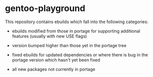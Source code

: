 gentoo-playground
=================
This repository contains ebuilds which fall into the following categories:

* ebuilds modified from those in portage for supporting
  additional features (usually with new USE flags)

* version bumped higher than those yet in the portage tree

* fixed ebuilds for updated dependencies or where there is
  bug in the portage version which hasn't yet been fixed

* all new packages not currently in portage

